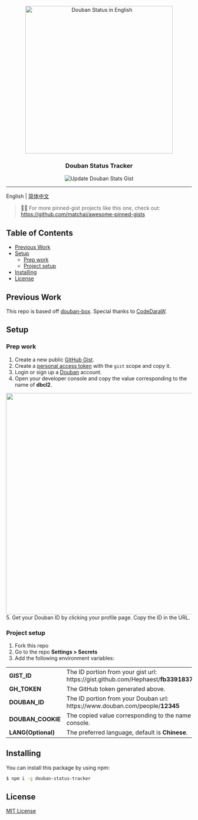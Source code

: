 <p align="center">
  <img width="400" alt="Douban Status in English" src="https://user-images.githubusercontent.com/37981444/101275947-a636e100-375e-11eb-9ce8-5affbda6e228.png">
  <h3 align="center">Douban Status Tracker</h3>
  <p align="center">
    <img src="https://github.com/Hephaest/douban-status-tracker/workflows/Update%20Douban%20Stats%20Gist/badge.svg?branch=master" alt="Update Douban Stats Gist">
  </p>
</p>

---

English | [简体中文](README_CN.md)

> 📌✨ For more pinned-gist projects like this one, check out: https://github.com/matchai/awesome-pinned-gists

## Table of Contents
* [Previous Work](#previous-work)
* [Setup](#setup)
  * [Prep work](#prep-work)
  * [Project setup](#project-setup)
* [Installing](#installing)
* [License](#license)

## Previous Work

This repo is based off [douban-box](https://github.com/CodeDaraW/douban-box). Special thanks to [CodeDaraW](https://github.com/CodeDaraW).

## Setup

### Prep work

1. Create a new public [GitHub Gist](https://gist.github.com/).
2. Create a [personal access token](https://github.com/settings/tokens/new) with the `gist` scope and copy it.
3. Login or sign up a [Douban](https://www.douban.com/) account.
4. Open your developer console and copy the value corresponding to the name of **dbcl2**.
<img width="600" align="center" src="https://user-images.githubusercontent.com/37981444/101277019-2d3b8780-3766-11eb-83c7-81b4a1071f45.png">
5. Get your Douban ID by clicking your profile page. Copy the ID in the URL.

### Project setup

1. Fork this repo
2. Go to the repo **Settings > Secrets**
3. Add the following environment variables:

<table class="tg">
<tbody>
  <tr>
    <td class="tg-0lax"><b>GIST_ID</b></td>
    <td class="tg-0lax">The ID portion from your gist url: <br> https://gist.github.com/Hephaest/<b>fb33918377b0e2c2d6ffaad64d11bccb</b></td>
  </tr>
  <tr>
    <td class="tg-0lax"><b>GH_TOKEN</b></td>
    <td class="tg-0lax">The GitHub token generated above.</td>
  </tr>
  <tr>
    <td class="tg-0lax"><b>DOUBAN_ID</b></td>
    <td class="tg-0lax">The ID portion from your Douban url: <br> https://www.douban.com/people/<b>12345</b></td>
  </tr>
  <tr>
    <td class="tg-0lax"><b>DOUBAN_COOKIE</b></td>
    <td class="tg-0lax">The copied value corresponding to the name of <b>dbcl2</b> from developer console.</td>
  </tr>
  <tr>
    <td class="tg-0lax"><b>LANG(Optional)</b></td>
    <td class="tg-0lax">The preferred language, default is <b>Chinese</b>.</td>
  </tr>
</tbody>
</table>

## Installing

You can install this package by using npm:

``` sh
$ npm i -g douban-status-tracker
```

## License
[MIT License](https://github.com/Hephaest/douban-status-tracker/blob/master/LICENSE)